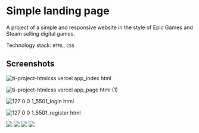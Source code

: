 # Simple landing page 

A project of a simple and responsive website in the style of Epic Games and Steam selling digital games.

Technology stack: `HTML`, `CSS`

## Screenshots

![ti-project-htmlcss vercel app_index html](https://user-images.githubusercontent.com/6316812/147149073-11b11d5c-395f-4940-81fb-285421700e09.png)

![ti-project-htmlcss vercel app_page html (1)](https://user-images.githubusercontent.com/6316812/147149085-354fc66e-4216-4386-b066-6d3284aa1e72.png)

![127 0 0 1_5501_login html](https://user-images.githubusercontent.com/6316812/149089686-1d03bcab-6642-4dce-ac46-6401d815f888.png)

![127 0 0 1_5501_register html](https://user-images.githubusercontent.com/6316812/149089694-bf7a765a-cfff-4f27-80bd-8ac79b9d5e0e.png)

<img src="https://user-images.githubusercontent.com/6316812/147149318-14e3b487-96b7-4756-8e1f-ded1efbc195b.png" style="max-height: 70%"/>

<img src="https://user-images.githubusercontent.com/6316812/147150007-01c97171-6b3d-47be-9e2d-2e909d746ec5.png" style="max-height: 70%"/>

<img src="https://user-images.githubusercontent.com/6316812/149987808-b8253eb6-84a7-470b-8ff0-464703602855.png" style="max-height: 70%"/>

<img src="https://user-images.githubusercontent.com/6316812/149987813-f103bd29-22ff-4323-97bc-021482d457e1.png" style="max-height: 70%"/>
